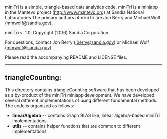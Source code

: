 miniTri is a simple, triangle-based data analytics code.  miniTri is a miniapp
in the Mantevo project (http://www.mantevo.org) at Sandia National Laboratories
The primary authors of miniTri are Jon Berry and Michael Wolf (mmwolf@sandia.gov).

miniTri v. 1.0. Copyright (2016) Sandia Corporation.

For questions, contact Jon Berry (jberry@sandia.gov) or Michael Wolf (mmwolf@sandia.gov).

Please read the accompanying README and LICENSE files.

------------------------------------------------
triangleCounting:
------------------------------------------------

This directory contains triangleCounting software that has been developed as a by-product
of the miniTri miniapp development.
We have developed several different implementations of using different 
fundamental methods.  The code is organized as follows:

* __linearAlgebra__ -- contains Graph BLAS like, linear algebra-based miniTri implementations
* __utils__ -- contains helper functions that are common to different implementations




